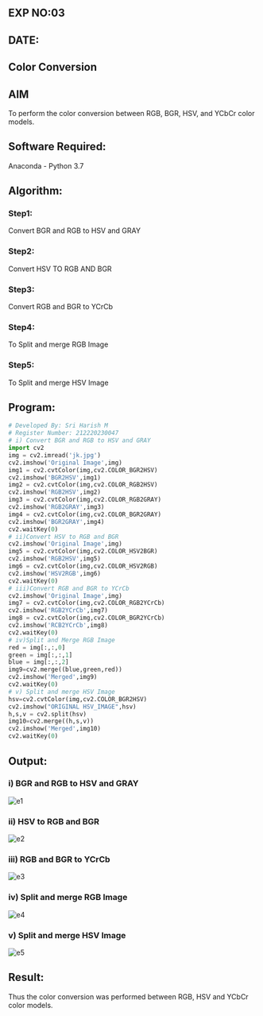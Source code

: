 ## EXP NO:03
## DATE:
## Color Conversion
## AIM
To perform the color conversion between RGB, BGR, HSV, and YCbCr color models.
## Software Required:
Anaconda - Python 3.7
## Algorithm:
### Step1:
 Convert BGR and RGB to HSV and GRAY
### Step2:
Convert HSV TO RGB AND BGR
### Step3:
Convert RGB and BGR to YCrCb
### Step4:
To Split and merge RGB Image
### Step5:
To Split and merge HSV Image
## Program:
```python
# Developed By: Sri Harish M
# Register Number: 212220230047
# i) Convert BGR and RGB to HSV and GRAY
import cv2
img = cv2.imread('jk.jpg')
cv2.imshow('Original Image',img)
img1 = cv2.cvtColor(img,cv2.COLOR_BGR2HSV)
cv2.imshow('BGR2HSV',img1)
img2 = cv2.cvtColor(img,cv2.COLOR_RGB2HSV)
cv2.imshow('RGB2HSV',img2)
img3 = cv2.cvtColor(img,cv2.COLOR_RGB2GRAY)
cv2.imshow('RGB2GRAY',img3)
img4 = cv2.cvtColor(img,cv2.COLOR_BGR2GRAY)
cv2.imshow('BGR2GRAY',img4)
cv2.waitKey(0)
# ii)Convert HSV to RGB and BGR
cv2.imshow('Original Image',img)
img5 = cv2.cvtColor(img,cv2.COLOR_HSV2BGR)
cv2.imshow('RGB2HSV',img5)
img6 = cv2.cvtColor(img,cv2.COLOR_HSV2RGB)
cv2.imshow('HSV2RGB',img6)
cv2.waitKey(0)
# iii)Convert RGB and BGR to YCrCb
cv2.imshow('Original Image',img)
img7 = cv2.cvtColor(img,cv2.COLOR_RGB2YCrCb)
cv2.imshow('RGB2YCrCb',img7)
img8 = cv2.cvtColor(img,cv2.COLOR_BGR2YCrCb)
cv2.imshow('RCB2YCrCb',img8)
cv2.waitKey(0)
# iv)Split and Merge RGB Image
red = img[:,:,0]
green = img[:,:,1]
blue = img[:,:,2]
img9=cv2.merge((blue,green,red))
cv2.imshow('Merged',img9)
cv2.waitKey(0)
# v) Split and merge HSV Image
hsv=cv2.cvtColor(img,cv2.COLOR_BGR2HSV)
cv2.imshow("ORIGINAL HSV_IMAGE",hsv)
h,s,v = cv2.split(hsv)
img10=cv2.merge((h,s,v))
cv2.imshow('Merged',img10)
cv2.waitKey(0)
```
## Output:
### i) BGR and RGB to HSV and GRAY
![e1](https://user-images.githubusercontent.com/75241366/162791568-486f49b5-b86e-42f1-ab0f-8393e1231086.jpg)
### ii) HSV to RGB and BGR
![e2](https://user-images.githubusercontent.com/75241366/162791588-af1df659-0b48-476a-b980-2423ccee06a3.jpg)
### iii) RGB and BGR to YCrCb
![e3](https://user-images.githubusercontent.com/75241366/162791603-5d59e6bb-0ec4-4b26-8fc1-fffc618507e6.jpg)
### iv) Split and merge RGB Image
![e4](https://user-images.githubusercontent.com/75241366/162791609-30027f00-72e8-4e83-9dec-e42cbbf0c737.jpg)
### v) Split and merge HSV Image
![e5](https://user-images.githubusercontent.com/75241366/162791623-3987380a-8230-47fc-8a75-f8fd80916027.jpg)
## Result:
Thus the color conversion was performed between RGB, HSV and YCbCr color models.
